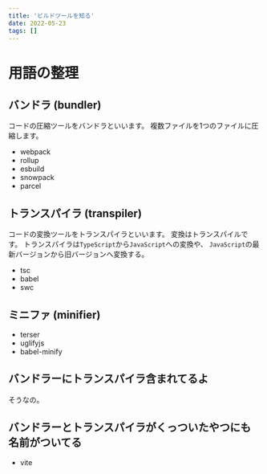 ```yaml
---
title: 'ビルドツールを知る'
date: 2022-05-23
tags: []
---
```


# 用語の整理

## バンドラ (bundler)

コードの圧縮ツールをバンドラといいます。 複数ファイルを1つのファイルに圧縮します。

- webpack
- rollup
- esbuild
- snowpack
- parcel

## トランスパイラ (transpiler)

コードの変換ツールをトランスパイラといいます。 変換はトランスパイルです。 トランスパイラは`TypeScript`から`JavaScript`への変換や、
`JavaScript`の最新バージョンから旧バージョンへ変換する。

- tsc
- babel
- swc

## ミニファ (minifier)

- terser
- uglifyjs
- babel-minify

## バンドラーにトランスパイラ含まれてるよ

そうなの。

## バンドラーとトランスパイラがくっついたやつにも名前がついてる

- vite
